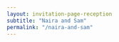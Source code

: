 ```yaml
---
layout: invitation-page-reception
subtitle: "Naira and Sam"
permalink: "/naira-and-sam"
---
```

        